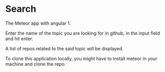 # Search

The Meteor app with angular 1.

Enter the name of the topic you are looking for in github,
in the input field and hit enter.

A list of repos related to the said topic will be displayed.

To clone this application locally,
you might have to install meteor in your machine and clone the repo.
